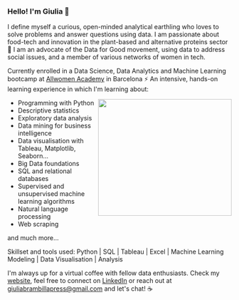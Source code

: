 ### Hello! I'm Giulia 🚀


I define myself a curious, open-minded analytical earthling who loves to solve problems and answer questions using data. I am passionate about food-tech and innovation in the plant-based and alternative proteins sector 🌱 I am an advocate of the Data for Good movement, using data to address social issues, and a member of various networks of women in tech.

Currently enrolled in a Data Science, Data Analytics and Machine Learning bootcamp at [Allwomen Academy](https://www.allwomen.tech/) in Barcelona ⚡️ An intensive, hands-on learning experience in which I'm learning about:

<img align="right" src="https://media.giphy.com/media/heIX5HfWgEYlW/giphy.gif" width="300" height="262" />

- Programming with Python
- Descriptive statistics
- Exploratory data analysis
- Data mining for business intelligence
- Data visualisation with Tableau, Matplotlib, Seaborn...
- Big Data foundations
- SQL and relational databases
- Supervised and unsupervised machine learning algorithms
- Natural language processing
- Web scraping

and much more...


Skillset and tools used:   Python | SQL | Tableau | Excel | Machine Learning Modeling | Data Visualisation | Analysis        

I'm always up for a virtual coffee with fellow data enthusiasts. Check my [website](https://www.giuliabrambilla.com/), feel free to connect on [LinkedIn](https://www.linkedin.com/in/giuliabrambilla/) or reach out at giuliabrambillapress@gmail.com and let's chat! ☕️
